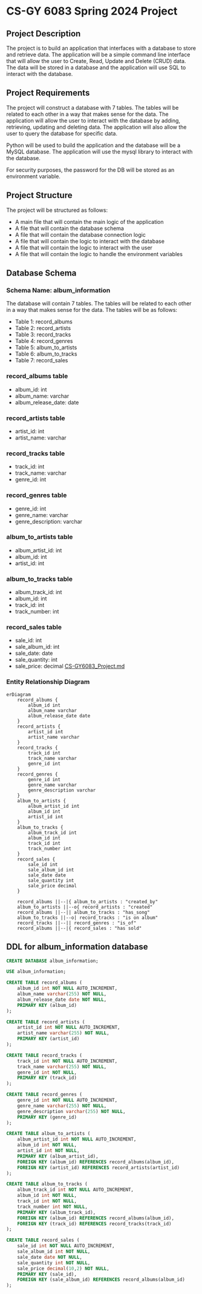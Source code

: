 # CS-GY 6083 Spring 2024 Project

## Project Description
The project is to build an application that interfaces with a database to store and retrieve data. The application will be a simple command line interface that will allow the user to Create, Read, Update and Delete (CRUD) data. The data will be stored in a database and the application will use SQL to interact with the database.

## Project Requirements
The project will construct a database with 7 tables. The tables will be related to each other in a way that makes sense for the data. The application will allow the user to interact with the database by adding, retrieving, updating and deleting data. The application will also allow the user to query the database for specific data.

Python will be used to build the application and the database will be a MySQL database. The application will use the mysql library to interact with the database.

For security purposes, the password for the DB will be stored as an environment variable.

## Project Structure
The project will be structured as follows:
- A main file that will contain the main logic of the application
- A file that will contain the database schema
- A file that will contain the database connection logic
- A file that will contain the logic to interact with the database
- A file that will contain the logic to interact with the user
- A file that will contain the logic to handle the environment variables

## Database Schema
### Schema Name: album_information

The database will contain 7 tables. The tables will be related to each other in a way that makes sense for the data. The tables will be as follows:
- Table 1: record_albums
- Table 2: record_artists
- Table 3: record_tracks
- Table 4: record_genres
- Table 5: album_to_artists
- Table 6: album_to_tracks
- Table 7: record_sales

### record_albums table
- album_id: int
- album_name: varchar
- album_release_date: date

### record_artists table
- artist_id: int
- artist_name: varchar

### record_tracks table
- track_id: int
- track_name: varchar
- genre_id: int

### record_genres table
- genre_id: int
- genre_name: varchar
- genre_description: varchar

### album_to_artists table
- album_artist_id: int
- album_id: int
- artist_id: int

### album_to_tracks table
- album_track_id: int
- album_id: int
- track_id: int
- track_number: int

### record_sales table
- sale_id: int
- sale_album_id: int
- sale_date: date
- sale_quantity: int
- sale_price: decimal
[CS-GY6083_Project.md](CS-GY6083_Project.md)

### Entity Relationship Diagram
```mermaid
erDiagram
    record_albums {
        album_id int
        album_name varchar
        album_release_date date
    }
    record_artists {
        artist_id int
        artist_name varchar
    }
    record_tracks {
        track_id int
        track_name varchar
        genre_id int
    }
    record_genres {
        genre_id int
        genre_name varchar
        genre_description varchar
    }
    album_to_artists {
        album_artist_id int
        album_id int
        artist_id int
    }
    album_to_tracks {
        album_track_id int
        album_id int
        track_id int
        track_number int
    }
    record_sales {
        sale_id int
        sale_album_id int
        sale_date date
        sale_quantity int
        sale_price decimal
    }

    record_albums ||--|{ album_to_artists : "created_by"
    album_to_artists ||--o{ record_artists : "created"
    record_albums ||--|| album_to_tracks : "has_song"
    album_to_tracks ||--o| record_tracks : "is on album"
    record_tracks ||--|| record_genres : "is_of"
    record_albums ||--|{ record_sales : "has sold"

```

## DDL for album_information database
```sql
CREATE DATABASE album_information;

USE album_information;

CREATE TABLE record_albums (
    album_id int NOT NULL AUTO_INCREMENT,
    album_name varchar(255) NOT NULL,
    album_release_date date NOT NULL,
    PRIMARY KEY (album_id)
);

CREATE TABLE record_artists (
    artist_id int NOT NULL AUTO_INCREMENT,
    artist_name varchar(255) NOT NULL,
    PRIMARY KEY (artist_id)
);

CREATE TABLE record_tracks (
    track_id int NOT NULL AUTO_INCREMENT,
    track_name varchar(255) NOT NULL,
    genre_id int NOT NULL,
    PRIMARY KEY (track_id)
);

CREATE TABLE record_genres (
    genre_id int NOT NULL AUTO_INCREMENT,
    genre_name varchar(255) NOT NULL,
    genre_description varchar(255) NOT NULL,
    PRIMARY KEY (genre_id)
);

CREATE TABLE album_to_artists (
    album_artist_id int NOT NULL AUTO_INCREMENT,
    album_id int NOT NULL,
    artist_id int NOT NULL,
    PRIMARY KEY (album_artist_id),
    FOREIGN KEY (album_id) REFERENCES record_albums(album_id),
    FOREIGN KEY (artist_id) REFERENCES record_artists(artist_id)
);

CREATE TABLE album_to_tracks (
    album_track_id int NOT NULL AUTO_INCREMENT,
    album_id int NOT NULL,
    track_id int NOT NULL,
    track_number int NOT NULL,
    PRIMARY KEY (album_track_id),
    FOREIGN KEY (album_id) REFERENCES record_albums(album_id),
    FOREIGN KEY (track_id) REFERENCES record_tracks(track_id)
);

CREATE TABLE record_sales (
    sale_id int NOT NULL AUTO_INCREMENT,
    sale_album_id int NOT NULL,
    sale_date date NOT NULL,
    sale_quantity int NOT NULL,
    sale_price decimal(10,2) NOT NULL,
    PRIMARY KEY (sale_id),
    FOREIGN KEY (sale_album_id) REFERENCES record_albums(album_id)
);
```